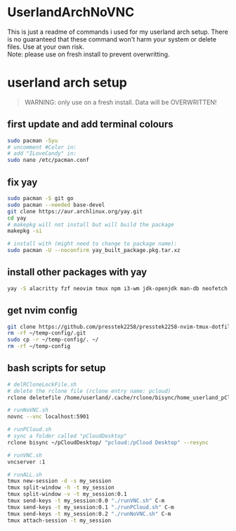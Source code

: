 # UserlandArchNoVNC
This is just a readme of commands i used for my userland arch setup. There is no guaranteed that these command won't harm your system or delete files. Use at your own risk.  
Note: please use on fresh install to prevent overwritting.  

# userland arch setup

> WARNING: only use on a fresh install. Data will be OVERWRITTEN!

## first update and add terminal colours

```bash
sudo pacman -Syu
# uncomment #Color in:
# add "ILoveCandy" in:
sudo nano /etc/pacman.conf
```

## fix yay

```bash
sudo pacman -S git go
sudo pacman --needed base-devel
git clone https://aur.archlinux.org/yay.git
cd yay
# makepkg will not install but will build the package
makepkg -si
```

```bash
# install with (might need to change to package name):
sudo pacman -U --noconfirm yay_built_package.pkg.tar.xz
```

## install other packages with yay

```bash
yay -S alacritty fzf neovim tmux npm i3-wm jdk-openjdk man-db neofetch novnc python-numpy rclone tigervnc tldr ttf-jetbrains-mono xclip xterm
```

## get nvim config

```bash
git clone https://github.com/presstek2258/presstek2258-nvim-tmux-dotfiles.git ~/temp-config
rm -rf ~/temp-config/.git
sudo cp -r ~/temp-config/. ~/
rm -rf ~/temp-config
```

## bash scripts for setup

```bash
# delRCloneLockFile.sh
# delete the rclone file (rclone entry name: pcloud)
rclone deletefile /home/userland/.cache/rclone/bisync/home_userland_pCloudDesktop..pcloud_pCloud_Desktop.lck
```

```bash
# runNoVNC.sh
novnc --vnc localhost:5901
```

```bash
# runPCloud.sh
# sync a folder called "pCloudDesktop"
rclone bisync ~/pCloudDesktop/ "pcloud:/pCloud Desktop" --resync
```

```bash
# runVNC.sh
vncserver :1
```

```bash
# runALL.sh
tmux new-session -d -s my_session
tmux split-window -h -t my_session
tmux split-window -v -t my_session:0.1
tmux send-keys -t my_session:0.0 "./runVNC.sh" C-m
tmux send-keys -t my_session:0.1 "./runPCloud.sh" C-m
tmux send-keys -t my_session:0.2 "./runNoVNC.sh" C-m
tmux attach-session -t my_session
```
